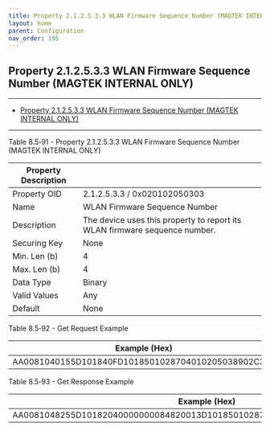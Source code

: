 ```yaml
---
title: Property 2.1.2.5.3.3 WLAN Firmware Sequence Number (MAGTEK INTERNAL ONLY)
layout: home
parent: Configuration
nav_order: 195
---
```


## Property 2.1.2.5.3.3 WLAN Firmware Sequence Number (MAGTEK INTERNAL ONLY)

---

- [Property 2.1.2.5.3.3 WLAN Firmware Sequence Number (MAGTEK INTERNAL ONLY)](#property-212533-wlan-firmware-sequence-number-magtek-internal-only)

---


Table 8.5‑91 - Property 2.1.2.5.3.3 WLAN Firmware Sequence Number
(MAGTEK INTERNAL ONLY)

| Property Description |  |
|----|----|
| Property OID | 2.1.2.5.3.3 / 0x020102050303 |
| Name | WLAN Firmware Sequence Number |
| Description | The device uses this property to report its WLAN firmware sequence number. |
| Securing Key | None |
| Min. Len (b) | 4 |
| Max. Len (b) | 4 |
| Data Type | Binary |
| Valid Values | Any |
| Default | None |

Table 8.5‑92 - Get Request Example

| Example (Hex)                                      |
|----------------------------------------------------|
| AA0081040155D101840FD1018501028704010205038902C300 |

Table 8.5‑93 - Get Response Example

| Example (Hex) |
|----|
| AA0081048255D10182040000000084820013D1018501028704010205038906C3040000001D |

##